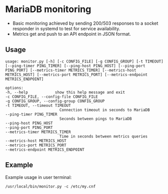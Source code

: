 # MariaDB monitoring

* Basic monitoring achieved by sending 200/503 responses to a socket responder in systemd to test for service availability.
* Metrics get and push to an API endpoint in JSON format.

## Usage

    usage: monitor.py [-h] [-c CONFIG_FILE] [-g CONFIG_GROUP] [-t TIMEOUT] [--ping-timer PING_TIMER] [--ping-host PING_HOST] [--ping-port PING_PORT] [--metrics-timer METRICS_TIMER] [--metrics-host METRICS_HOST] [--metrics-port METRICS_PORT] [--metrics-endpoint METRICS_ENDPOINT]

    options:
    -h, --help            show this help message and exit
    -c CONFIG_FILE, --config-file CONFIG_FILE
    -g CONFIG_GROUP, --config-group CONFIG_GROUP
    -t TIMEOUT, --timeout TIMEOUT
                            Connection timeout in seconds to MariaDB
    --ping-timer PING_TIMER
                            Seconds between pings to MariaDB
    --ping-host PING_HOST
    --ping-port PING_PORT
    --metrics-timer METRICS_TIMER
                            Time in seconds between metrics queries
    --metrics-host METRICS_HOST
    --metrics-port METRICS_PORT
    --metrics-endpoint METRICS_ENDPOINT

## Example

Example usage in user terminal:

    /usr/local/bin/monitor.py -c /etc/my.cnf
